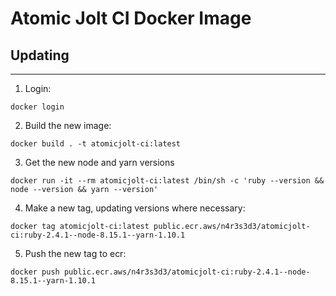 # Atomic Jolt CI Docker Image
## Updating
-----------
1. Login:
```
docker login
```
2. Build the new image:
```
docker build . -t atomicjolt-ci:latest
```
3. Get the new node and yarn versions
```
docker run -it --rm atomicjolt-ci:latest /bin/sh -c 'ruby --version && node --version && yarn --version'
```
4. Make a new tag, updating versions where necessary:
```
docker tag atomicjolt-ci:latest public.ecr.aws/n4r3s3d3/atomicjolt-ci:ruby-2.4.1--node-8.15.1--yarn-1.10.1
```
5. Push the new tag to ecr:
```
docker push public.ecr.aws/n4r3s3d3/atomicjolt-ci:ruby-2.4.1--node-8.15.1--yarn-1.10.1
```
